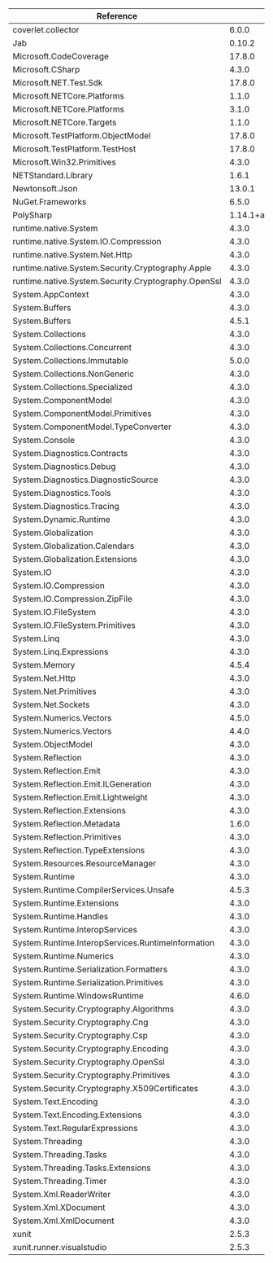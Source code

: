  | Reference                                           | Version                                         | License Type    | License                                                                          | 
 | --------------------------------------------------- | ----------------------------------------------- | --------------- | -------------------------------------------------------------------------------- | 
 | coverlet.collector                                  | 6.0.0                                           | MIT             | https://licenses.nuget.org/MIT                                                   | 
 | Jab                                                 | 0.10.2                                          |                 |                                                                                  | 
 | Microsoft.CodeCoverage                              | 17.8.0                                          | LICENSE_MIT.txt | https://www.nuget.org/packages/Microsoft.CodeCoverage/17.8.0/License             | 
 | Microsoft.CSharp                                    | 4.3.0                                           | MS-EULA         | http://go.microsoft.com/fwlink/?LinkId=329770                                    | 
 | Microsoft.NET.Test.Sdk                              | 17.8.0                                          | LICENSE_MIT.txt | https://www.nuget.org/packages/Microsoft.NET.Test.Sdk/17.8.0/License             | 
 | Microsoft.NETCore.Platforms                         | 1.1.0                                           | MS-EULA         | http://go.microsoft.com/fwlink/?LinkId=329770                                    | 
 | Microsoft.NETCore.Platforms                         | 3.1.0                                           | MIT             | https://licenses.nuget.org/MIT                                                   | 
 | Microsoft.NETCore.Targets                           | 1.1.0                                           | MS-EULA         | http://go.microsoft.com/fwlink/?LinkId=329770                                    | 
 | Microsoft.TestPlatform.ObjectModel                  | 17.8.0                                          | LICENSE_MIT.txt | https://www.nuget.org/packages/Microsoft.TestPlatform.ObjectModel/17.8.0/License | 
 | Microsoft.TestPlatform.TestHost                     | 17.8.0                                          | LICENSE_MIT.txt | https://www.nuget.org/packages/Microsoft.TestPlatform.TestHost/17.8.0/License    | 
 | Microsoft.Win32.Primitives                          | 4.3.0                                           | MS-EULA         | http://go.microsoft.com/fwlink/?LinkId=329770                                    | 
 | NETStandard.Library                                 | 1.6.1                                           | MS-EULA         | http://go.microsoft.com/fwlink/?LinkId=329770                                    | 
 | Newtonsoft.Json                                     | 13.0.1                                          | MIT             | https://licenses.nuget.org/MIT                                                   | 
 | NuGet.Frameworks                                    | 6.5.0                                           | Apache-2.0      | https://licenses.nuget.org/Apache-2.0                                            | 
 | PolySharp                                           | 1.14.1+a7a92a9ddd050275c91c42b711d22cb41c3fbf3d | MIT             | https://licenses.nuget.org/MIT                                                   | 
 | runtime.native.System                               | 4.3.0                                           | MS-EULA         | http://go.microsoft.com/fwlink/?LinkId=329770                                    | 
 | runtime.native.System.IO.Compression                | 4.3.0                                           | MS-EULA         | http://go.microsoft.com/fwlink/?LinkId=329770                                    | 
 | runtime.native.System.Net.Http                      | 4.3.0                                           | MS-EULA         | http://go.microsoft.com/fwlink/?LinkId=329770                                    | 
 | runtime.native.System.Security.Cryptography.Apple   | 4.3.0                                           | MS-EULA         | http://go.microsoft.com/fwlink/?LinkId=329770                                    | 
 | runtime.native.System.Security.Cryptography.OpenSsl | 4.3.0                                           | MS-EULA         | http://go.microsoft.com/fwlink/?LinkId=329770                                    | 
 | System.AppContext                                   | 4.3.0                                           | MS-EULA         | http://go.microsoft.com/fwlink/?LinkId=329770                                    | 
 | System.Buffers                                      | 4.3.0                                           | MS-EULA         | http://go.microsoft.com/fwlink/?LinkId=329770                                    | 
 | System.Buffers                                      | 4.5.1                                           | MIT             | https://github.com/dotnet/corefx/blob/master/LICENSE.TXT                         | 
 | System.Collections                                  | 4.3.0                                           | MS-EULA         | http://go.microsoft.com/fwlink/?LinkId=329770                                    | 
 | System.Collections.Concurrent                       | 4.3.0                                           | MS-EULA         | http://go.microsoft.com/fwlink/?LinkId=329770                                    | 
 | System.Collections.Immutable                        | 5.0.0                                           | MIT             | https://licenses.nuget.org/MIT                                                   | 
 | System.Collections.NonGeneric                       | 4.3.0                                           | MS-EULA         | http://go.microsoft.com/fwlink/?LinkId=329770                                    | 
 | System.Collections.Specialized                      | 4.3.0                                           | MS-EULA         | http://go.microsoft.com/fwlink/?LinkId=329770                                    | 
 | System.ComponentModel                               | 4.3.0                                           | MS-EULA         | http://go.microsoft.com/fwlink/?LinkId=329770                                    | 
 | System.ComponentModel.Primitives                    | 4.3.0                                           | MS-EULA         | http://go.microsoft.com/fwlink/?LinkId=329770                                    | 
 | System.ComponentModel.TypeConverter                 | 4.3.0                                           | MS-EULA         | http://go.microsoft.com/fwlink/?LinkId=329770                                    | 
 | System.Console                                      | 4.3.0                                           | MS-EULA         | http://go.microsoft.com/fwlink/?LinkId=329770                                    | 
 | System.Diagnostics.Contracts                        | 4.3.0                                           | MS-EULA         | http://go.microsoft.com/fwlink/?LinkId=329770                                    | 
 | System.Diagnostics.Debug                            | 4.3.0                                           | MS-EULA         | http://go.microsoft.com/fwlink/?LinkId=329770                                    | 
 | System.Diagnostics.DiagnosticSource                 | 4.3.0                                           | MS-EULA         | http://go.microsoft.com/fwlink/?LinkId=329770                                    | 
 | System.Diagnostics.Tools                            | 4.3.0                                           | MS-EULA         | http://go.microsoft.com/fwlink/?LinkId=329770                                    | 
 | System.Diagnostics.Tracing                          | 4.3.0                                           | MS-EULA         | http://go.microsoft.com/fwlink/?LinkId=329770                                    | 
 | System.Dynamic.Runtime                              | 4.3.0                                           | MS-EULA         | http://go.microsoft.com/fwlink/?LinkId=329770                                    | 
 | System.Globalization                                | 4.3.0                                           | MS-EULA         | http://go.microsoft.com/fwlink/?LinkId=329770                                    | 
 | System.Globalization.Calendars                      | 4.3.0                                           | MS-EULA         | http://go.microsoft.com/fwlink/?LinkId=329770                                    | 
 | System.Globalization.Extensions                     | 4.3.0                                           | MS-EULA         | http://go.microsoft.com/fwlink/?LinkId=329770                                    | 
 | System.IO                                           | 4.3.0                                           | MS-EULA         | http://go.microsoft.com/fwlink/?LinkId=329770                                    | 
 | System.IO.Compression                               | 4.3.0                                           | MS-EULA         | http://go.microsoft.com/fwlink/?LinkId=329770                                    | 
 | System.IO.Compression.ZipFile                       | 4.3.0                                           | MS-EULA         | http://go.microsoft.com/fwlink/?LinkId=329770                                    | 
 | System.IO.FileSystem                                | 4.3.0                                           | MS-EULA         | http://go.microsoft.com/fwlink/?LinkId=329770                                    | 
 | System.IO.FileSystem.Primitives                     | 4.3.0                                           | MS-EULA         | http://go.microsoft.com/fwlink/?LinkId=329770                                    | 
 | System.Linq                                         | 4.3.0                                           | MS-EULA         | http://go.microsoft.com/fwlink/?LinkId=329770                                    | 
 | System.Linq.Expressions                             | 4.3.0                                           | MS-EULA         | http://go.microsoft.com/fwlink/?LinkId=329770                                    | 
 | System.Memory                                       | 4.5.4                                           | MIT             | https://github.com/dotnet/corefx/blob/master/LICENSE.TXT                         | 
 | System.Net.Http                                     | 4.3.0                                           | MS-EULA         | http://go.microsoft.com/fwlink/?LinkId=329770                                    | 
 | System.Net.Primitives                               | 4.3.0                                           | MS-EULA         | http://go.microsoft.com/fwlink/?LinkId=329770                                    | 
 | System.Net.Sockets                                  | 4.3.0                                           | MS-EULA         | http://go.microsoft.com/fwlink/?LinkId=329770                                    | 
 | System.Numerics.Vectors                             | 4.5.0                                           | MIT             | https://github.com/dotnet/corefx/blob/master/LICENSE.TXT                         | 
 | System.Numerics.Vectors                             | 4.4.0                                           | MIT             | https://github.com/dotnet/corefx/blob/master/LICENSE.TXT                         | 
 | System.ObjectModel                                  | 4.3.0                                           | MS-EULA         | http://go.microsoft.com/fwlink/?LinkId=329770                                    | 
 | System.Reflection                                   | 4.3.0                                           | MS-EULA         | http://go.microsoft.com/fwlink/?LinkId=329770                                    | 
 | System.Reflection.Emit                              | 4.3.0                                           | MS-EULA         | http://go.microsoft.com/fwlink/?LinkId=329770                                    | 
 | System.Reflection.Emit.ILGeneration                 | 4.3.0                                           | MS-EULA         | http://go.microsoft.com/fwlink/?LinkId=329770                                    | 
 | System.Reflection.Emit.Lightweight                  | 4.3.0                                           | MS-EULA         | http://go.microsoft.com/fwlink/?LinkId=329770                                    | 
 | System.Reflection.Extensions                        | 4.3.0                                           | MS-EULA         | http://go.microsoft.com/fwlink/?LinkId=329770                                    | 
 | System.Reflection.Metadata                          | 1.6.0                                           | MIT             | https://github.com/dotnet/corefx/blob/master/LICENSE.TXT                         | 
 | System.Reflection.Primitives                        | 4.3.0                                           | MS-EULA         | http://go.microsoft.com/fwlink/?LinkId=329770                                    | 
 | System.Reflection.TypeExtensions                    | 4.3.0                                           | MS-EULA         | http://go.microsoft.com/fwlink/?LinkId=329770                                    | 
 | System.Resources.ResourceManager                    | 4.3.0                                           | MS-EULA         | http://go.microsoft.com/fwlink/?LinkId=329770                                    | 
 | System.Runtime                                      | 4.3.0                                           | MS-EULA         | http://go.microsoft.com/fwlink/?LinkId=329770                                    | 
 | System.Runtime.CompilerServices.Unsafe              | 4.5.3                                           | MIT             | https://github.com/dotnet/corefx/blob/master/LICENSE.TXT                         | 
 | System.Runtime.Extensions                           | 4.3.0                                           | MS-EULA         | http://go.microsoft.com/fwlink/?LinkId=329770                                    | 
 | System.Runtime.Handles                              | 4.3.0                                           | MS-EULA         | http://go.microsoft.com/fwlink/?LinkId=329770                                    | 
 | System.Runtime.InteropServices                      | 4.3.0                                           | MS-EULA         | http://go.microsoft.com/fwlink/?LinkId=329770                                    | 
 | System.Runtime.InteropServices.RuntimeInformation   | 4.3.0                                           | MS-EULA         | http://go.microsoft.com/fwlink/?LinkId=329770                                    | 
 | System.Runtime.Numerics                             | 4.3.0                                           | MS-EULA         | http://go.microsoft.com/fwlink/?LinkId=329770                                    | 
 | System.Runtime.Serialization.Formatters             | 4.3.0                                           | MS-EULA         | http://go.microsoft.com/fwlink/?LinkId=329770                                    | 
 | System.Runtime.Serialization.Primitives             | 4.3.0                                           | MS-EULA         | http://go.microsoft.com/fwlink/?LinkId=329770                                    | 
 | System.Runtime.WindowsRuntime                       | 4.6.0                                           | MIT             | https://github.com/dotnet/corefx/blob/master/LICENSE.TXT                         | 
 | System.Security.Cryptography.Algorithms             | 4.3.0                                           | MS-EULA         | http://go.microsoft.com/fwlink/?LinkId=329770                                    | 
 | System.Security.Cryptography.Cng                    | 4.3.0                                           | MS-EULA         | http://go.microsoft.com/fwlink/?LinkId=329770                                    | 
 | System.Security.Cryptography.Csp                    | 4.3.0                                           | MS-EULA         | http://go.microsoft.com/fwlink/?LinkId=329770                                    | 
 | System.Security.Cryptography.Encoding               | 4.3.0                                           | MS-EULA         | http://go.microsoft.com/fwlink/?LinkId=329770                                    | 
 | System.Security.Cryptography.OpenSsl                | 4.3.0                                           | MS-EULA         | http://go.microsoft.com/fwlink/?LinkId=329770                                    | 
 | System.Security.Cryptography.Primitives             | 4.3.0                                           | MS-EULA         | http://go.microsoft.com/fwlink/?LinkId=329770                                    | 
 | System.Security.Cryptography.X509Certificates       | 4.3.0                                           | MS-EULA         | http://go.microsoft.com/fwlink/?LinkId=329770                                    | 
 | System.Text.Encoding                                | 4.3.0                                           | MS-EULA         | http://go.microsoft.com/fwlink/?LinkId=329770                                    | 
 | System.Text.Encoding.Extensions                     | 4.3.0                                           | MS-EULA         | http://go.microsoft.com/fwlink/?LinkId=329770                                    | 
 | System.Text.RegularExpressions                      | 4.3.0                                           | MS-EULA         | http://go.microsoft.com/fwlink/?LinkId=329770                                    | 
 | System.Threading                                    | 4.3.0                                           | MS-EULA         | http://go.microsoft.com/fwlink/?LinkId=329770                                    | 
 | System.Threading.Tasks                              | 4.3.0                                           | MS-EULA         | http://go.microsoft.com/fwlink/?LinkId=329770                                    | 
 | System.Threading.Tasks.Extensions                   | 4.3.0                                           | MS-EULA         | http://go.microsoft.com/fwlink/?LinkId=329770                                    | 
 | System.Threading.Timer                              | 4.3.0                                           | MS-EULA         | http://go.microsoft.com/fwlink/?LinkId=329770                                    | 
 | System.Xml.ReaderWriter                             | 4.3.0                                           | MS-EULA         | http://go.microsoft.com/fwlink/?LinkId=329770                                    | 
 | System.Xml.XDocument                                | 4.3.0                                           | MS-EULA         | http://go.microsoft.com/fwlink/?LinkId=329770                                    | 
 | System.Xml.XmlDocument                              | 4.3.0                                           | MS-EULA         | http://go.microsoft.com/fwlink/?LinkId=329770                                    | 
 | xunit                                               | 2.5.3                                           | Apache-2.0      | https://licenses.nuget.org/Apache-2.0                                            | 
 | xunit.runner.visualstudio                           | 2.5.3                                           | Apache-2.0      | https://licenses.nuget.org/Apache-2.0                                            | 
